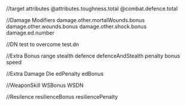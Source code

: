 //target attributes
@attributes.toughness.total
@combat.defence.total

//Damage Modifiers
damage.other.mortalWounds.bonus
damage.other.wounds.bonus
damage.other.shock.bonus
damage.ed.number

//DN test to overcome
test.dn

//Extra Bonus
range
stealth
defence
defenceAndStealth
penalty
bonus
speed

//Extra Damage Die
edPenalty
edBonus

//WeaponSkill
WSBonus
WSDN

//Resilence
resilienceBonus
resiliencePenalty